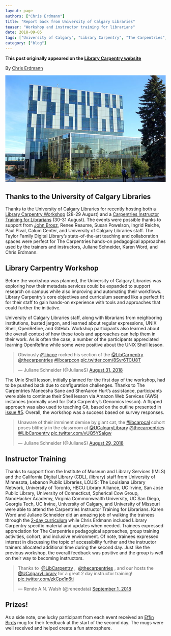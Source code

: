 ```yaml
---
layout: page
authors: ["Chris Erdmann"]
title: "Report back from University of Calgary Libraries"
teaser: "Workshop and instructor training for librarians"
date: 2018-09-05
tags: ["University of Calgary", "Library Carpentry", "The Carpentries", "Instructor Training", "Workshop"]
category: ["blog"]
--- 
```


**This post originally appeared on the [Library Carpentry website](https://librarycarpentry.org)**

By [Chris Erdmann](https://twitter.com/libcce)

![Taylor Family Digital Library at University of Calgary](/images/Taylor_Family_Digital_Library_University_of_Calgary.JPG)

## Thanks to the University of Calgary Libraries

Thanks to the University of Calgary Libraries for recently hosting both a [Library Carpentry Workshop](https://libcce.github.io/2018-08-28-calgary/) 
(28-29 August) and a [Carpentries Instructor Training for Librarians](https://pitviper6.github.io/2018-08-30-ttt-calgary/) 
(30-31 August). The events were possible thanks to support from [John Brosz](https://twitter.com/jbrosz), Renee Reaume, 
Susan Powelson, Ingrid Reiche, Paul Pival, Calum Center, and University of Calgary Libraries staff. The Taylor Family Digital 
Library’s state-of-the-art teaching and collaboration spaces were perfect for The Carpentries hands-on pedagogical approaches 
used by the trainers and instructors, Juliane Schneider, Karen Word, and Chris Erdmann. 

## Library Carpentry Workshop

Before the workshop was planned, the University of Calgary Libraries was exploring how their metadata services could be 
expanded to support research on campus while also improving and automating their workflows. Library Carpentry’s core 
objectives and curriculum seemed like a perfect fit for their staff to gain hands-on experience with tools and approaches 
that could further the initiative.

University of Calgary Libraries staff, along with librarians from neighboring institutions, busted jargon, and learned about 
regular expressions, UNIX Shell, OpenRefine, and GitHub. Workshop participants also learned about the overall context of how 
these tools and approaches can help them in their work. As is often the case, a number of the participants appreciated 
learning OpenRefine while some were positive about the UNIX Shell lesson.

<blockquote class="twitter-tweet" data-lang="en"><p lang="en" dir="ltr">Obviously 
<a href="https://twitter.com/libcce?ref_src=twsrc%5Etfw">@libcce</a> rocked his section of the 
<a href="https://twitter.com/LibCarpentry?ref_src=twsrc%5Etfw">@LibCarpentry</a> 
<a href="https://twitter.com/thecarpentries?ref_src=twsrc%5Etfw">@thecarpentries</a> 
<a href="https://twitter.com/hashtag/libcarpcon?src=hash&amp;ref_src=twsrc%5Etfw">#libcarpcon</a> 
<a href="https://t.co/8Svr6TCU8T">pic.twitter.com/8Svr6TCU8T</a></p>&mdash; Juliane Schneider (@JulianeS) 
<a href="https://twitter.com/JulianeS/status/1035517345140109312?ref_src=twsrc%5Etfw">August 31, 2018</a>
</blockquote>
<script async src="https://platform.twitter.com/widgets.js" charset="utf-8"></script>

The Unix Shell lesson, initially planned for the first day of the workshop, had to be pushed back due to configuration 
challenges. Thanks to The Carpentries Maneesha Sane and SherAaron Hurt’s assistance, participants were able to continue their Shell lesson via 
Amazon Web Services (AWS) instances (normally used for Data Carpentry’s Genomics lesson). A flipped approach was also used to 
teaching Git, based on the outline presented in [issue #5](https://github.com/LibraryCarpentry/lc-git/issues/5#issuecomment-413312189). 
Overall, the workshop was a success based on survey responses.

<blockquote class="twitter-tweet" data-lang="en"><p lang="en" dir="ltr">Unaware of their imminent demise by giant cat, the 
<a href="https://twitter.com/hashtag/libcarpcal?src=hash&amp;ref_src=twsrc%5Etfw">#libcarpcal</a> cohort poses blithely in 
the classroom at <a href="https://twitter.com/UCalgaryLibrary?ref_src=twsrc%5Etfw">@UCalgaryLibrary</a> 
<a href="https://twitter.com/thecarpentries?ref_src=twsrc%5Etfw">@thecarpentries</a> 
<a href="https://twitter.com/LibCarpentry?ref_src=twsrc%5Etfw">@LibCarpentry</a> 
<a href="https://t.co/vUQ5YSalgw">pic.twitter.com/vUQ5YSalgw</a></p>&mdash; Juliane Schneider (@JulianeS) 
<a href="https://twitter.com/JulianeS/status/1034873916118855680?ref_src=twsrc%5Etfw">August 29, 2018</a>
</blockquote>
<script async src="https://platform.twitter.com/widgets.js" charset="utf-8"></script>

## Instructor Training 

Thanks to support from the Institute of Museum and Library Services (IMLS) and the California Digital Library (CDL), 
(library) staff from University of Minnesota, Lebanon Public Libraries, LOUIS: The Louisiana Library Network, University of 
Toronto, HBCU Library Alliance, UC Irvine, San Jose Public Library, University of Connecticut, Spherical Cow Group, 
NanoHacker Academy, Virginia Commonwealth University, UC San Diego, Georgia Tech, UC Irvine, University of Calgary, and 
University of Missouri were able to attend the Carpentries Instructor Training for Librarians. Karen Word and Juliane 
Schneider did an amazing job of walking the trainees through the 
[2-day curriculum](https://carpentries.github.io/instructor-training/) while Chris Erdmann included Library Carpentry 
specific material and updates when needed.  Trainees expressed appreciation for The Carpentries pedagogical approaches, 
group training activities, cohort, and inclusive environment. Of note, trainees expressed interest in discussing the topic 
of accessibility further and the instructor trainers allocated additional time during the second day. Just like the previous 
workshop, the overall feedback was positive and the group is well on their way to becoming instructors. 

<blockquote class="twitter-tweet" data-lang="en"><p lang="en" dir="ltr">Thanks to ⁦
<a href="https://twitter.com/LibCarpentry?ref_src=twsrc%5Etfw">@LibCarpentry</a>⁩ , ⁦
<a href="https://twitter.com/thecarpentries?ref_src=twsrc%5Etfw">@thecarpentries</a>⁩ , and our hosts the 
⁦<a href="https://twitter.com/UCalgaryLibrary?ref_src=twsrc%5Etfw">@UCalgaryLibrary</a>⁩ for a great 2 day instructor training! 
<a href="https://t.co/zkCpx1n6ti">pic.twitter.com/zkCpx1n6ti</a></p>&mdash; Renée A.N. Walsh (@reneedata) 
<a href="https://twitter.com/reneedata/status/1035944897008820226?ref_src=twsrc%5Etfw">September 1, 2018</a>
</blockquote>
<script async src="https://platform.twitter.com/widgets.js" charset="utf-8"></script>

## Prizes!

As a side note, one lucky participant from each event received an [Effin Birds](https://www.effinbirds.com/) mug for their 
feedback at the start of the second day. The mugs were well received and helped create a fun atmosphere.
